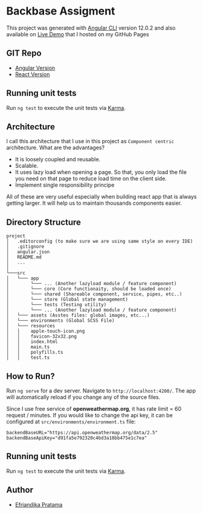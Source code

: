 # Backbase Assigment

This project was generated with [Angular CLI](https://github.com/angular/angular-cli) version 12.0.2
and also available on [Live Demo](https://efriandika.github.io/backbase-angular/) that I hosted on my GitHub Pages

## GIT Repo

* [Angular Version](https://github.com/efriandika/backbase-angular/)
* [React Version](https://github.com/efriandika/backbase-react/)

## Running unit tests

Run `ng test` to execute the unit tests via [Karma](https://karma-runner.github.io).

## Architecture

I call this architecture that I use in this project as `Component centric` architecture. What are the advantages?
* It is loosely coupled and reusable.
* Scalable.
* It uses lazy load when opening a page. So that, you only load the file you need on that page to reduce load time on the client side.
* Implement single responsibility principe

All of these are very useful especially when building react app that is always getting larger. It will help us to maintain thousands components easier.


## Directory Structure

```
project
│   .editorconfig (to make sure we are using same style on every IDE)
│   .gitignore
│   angular.json
│   README.md
│   ...
│   
└───src
│   └─── app
│        └─── ... (Another lazyload module / feature component)
│        └─── core (Core functionaity, should be loaded once)
│        └─── shared (Shareable component, service, pipes, etc..)
│        └─── store (Global state management)
│        └─── tests (Testing utility) 
│        └─── ... (Another lazyload module / feature component)
│   └─── assets (Asstes files: global images, etc...)
│   └─── environments (Global SCSS File)
│   └─── resources 
│   │    apple-touch-icon.png
│   │    favicon-32x32.png
│   │    index.html
│   │    main.ts
│   │    polyfills.ts
│   │    test.ts
```

## How to Run?

Run `ng serve` for a dev server. Navigate to `http://localhost:4200/`. The app will automatically reload if you change any of the source files.

Since I use free service of **openweathermap.org**, it has rate limit = 60 request / minutes.
If you would like to change the api key, it can be configured at `src/environments/environment.ts` file:
```
backendBaseURL="https://api.openweathermap.org/data/2.5"
backendBaseApiKey="d91fa5e792320c4bd3a18bb475e1c7ea"
```

## Running unit tests

Run `ng test` to execute the unit tests via [Karma](https://karma-runner.github.io).

## Author

* [Efriandika Pratama](https://www.linkedin.com/in/efriandika/)
